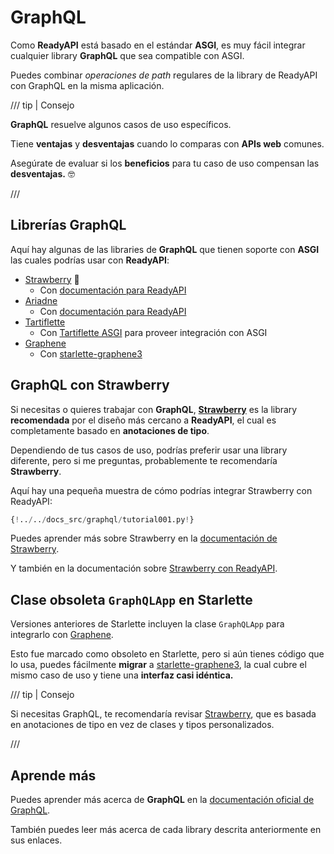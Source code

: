 # GraphQL

Como **ReadyAPI** está basado en el estándar **ASGI**, es muy fácil integrar cualquier library **GraphQL** que sea compatible con ASGI.

Puedes combinar *operaciones de path* regulares de la library de ReadyAPI con GraphQL en la misma aplicación.

/// tip | Consejo

**GraphQL** resuelve algunos casos de uso específicos.

Tiene **ventajas** y **desventajas** cuando lo comparas con **APIs web** comunes.

Asegúrate de evaluar si los **beneficios** para tu caso de uso compensan las **desventajas.** 🤓

///

## Librerías GraphQL

Aquí hay algunas de las libraries de **GraphQL** que tienen soporte con **ASGI** las cuales podrías usar con **ReadyAPI**:

* <a href="https://strawberry.rocks/" class="external-link" target="_blank">Strawberry</a> 🍓
    * Con <a href="https://strawberry.rocks/docs/integrations/readyapi" class="external-link" target="_blank">documentación para ReadyAPI</a>
* <a href="https://ariadnegraphql.org/" class="external-link" target="_blank">Ariadne</a>
    * Con <a href="https://ariadnegraphql.org/docs/readyapi-integration" class="external-link" target="_blank">documentación para ReadyAPI</a>
* <a href="https://tartiflette.io/" class="external-link" target="_blank">Tartiflette</a>
    * Con <a href="https://tartiflette.github.io/tartiflette-asgi/" class="external-link" target="_blank">Tartiflette ASGI</a> para proveer integración con ASGI
* <a href="https://graphene-python.org/" class="external-link" target="_blank">Graphene</a>
    * Con <a href="https://github.com/ciscorn/starlette-graphene3" class="external-link" target="_blank">starlette-graphene3</a>

## GraphQL con Strawberry

Si necesitas o quieres trabajar con **GraphQL**, <a href="https://strawberry.rocks/" class="external-link" target="_blank">**Strawberry**</a> es la library **recomendada** por el diseño más cercano a **ReadyAPI**, el cual es completamente basado en **anotaciones de tipo**.

Dependiendo de tus casos de uso, podrías preferir usar una library diferente, pero si me preguntas, probablemente te recomendaría **Strawberry**.

Aquí hay una pequeña muestra de cómo podrías integrar Strawberry con ReadyAPI:

```Python hl_lines="3  22  25-26"
{!../../docs_src/graphql/tutorial001.py!}
```

Puedes aprender más sobre Strawberry en la <a href="https://strawberry.rocks/" class="external-link" target="_blank">documentación de Strawberry</a>.

Y también en la documentación sobre <a href="https://strawberry.rocks/docs/integrations/readyapi" class="external-link" target="_blank">Strawberry con ReadyAPI</a>.

## Clase obsoleta `GraphQLApp` en Starlette

Versiones anteriores de Starlette incluyen la clase `GraphQLApp` para integrarlo con <a href="https://graphene-python.org/" class="external-link" target="_blank">Graphene</a>.

Esto fue marcado como obsoleto en Starlette, pero si aún tienes código que lo usa, puedes fácilmente **migrar** a <a href="https://github.com/ciscorn/starlette-graphene3" class="external-link" target="_blank">starlette-graphene3</a>, la cual cubre el mismo caso de uso y tiene una **interfaz casi idéntica.**

/// tip | Consejo

Si necesitas GraphQL, te recomendaría revisar <a href="https://strawberry.rocks/" class="external-link" target="_blank">Strawberry</a>, que es basada en anotaciones de tipo en vez de clases y tipos personalizados.

///

## Aprende más

Puedes aprender más acerca de **GraphQL** en la <a href="https://graphql.org/" class="external-link" target="_blank">documentación oficial de GraphQL</a>.

También puedes leer más acerca de cada library descrita anteriormente en sus enlaces.
